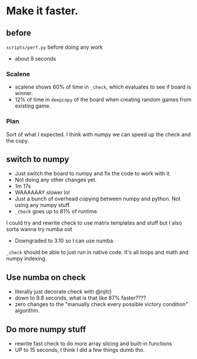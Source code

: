 # Make it faster.


## before
`scripts/perf.py` before doing any work
* about 9 seconds
### Scalene
* scalene shows 60% of time in `_check`, which evaluates to see if board is winner.
* 12% of time in `deepcopy` of the board when creating random games from existing game.

### Plan
Sort of what I expected. I think with numpy we can speed up the check and the copy.

## switch to numpy
* Just switch the board to numpy and fix the code to work with it.
* Not doing any other changes yet.
* 1m 17s
* WAAAAAAY slower lol
* Just a bunch of overhead copying between numpy and python. Not using any numpy stuff.
* `_check` goes up to 81% of runtime.

I could try and rewrite check to use matrix templates and stuff but I also sorta wanna try numba out
* Downgraded to 3.10 so I can use numba.

`_check` should be able to just run in native code. It's all loops and math and numpy indexing.

## Use numba on check
* literally just decorate check with @njit()
* down to 9.8 seconds, what is that like 87% faster????
* zero changes to the "manually check every possible victory condition" algorithm.

## Do more numpy stuff
* rewrite fast check to do more array slicing and built-in functions
* UP to 15 seconds, I think I did a few things dumb tho.